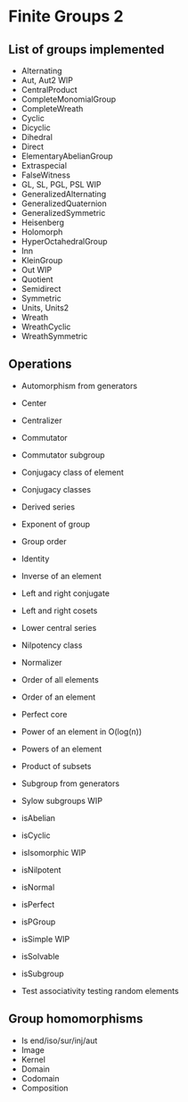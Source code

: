 # Finite Groups 2

## List of groups implemented

- Alternating
- Aut, Aut2				WIP
- CentralProduct
- CompleteMonomialGroup
- CompleteWreath
- Cyclic
- Dicyclic
- Dihedral
- Direct
- ElementaryAbelianGroup
- Extraspecial
- FalseWitness
- GL, SL, PGL, PSL			WIP
- GeneralizedAlternating
- GeneralizedQuaternion
- GeneralizedSymmetric
- Heisenberg
- Holomorph
- HyperOctahedralGroup
- Inn
- KleinGroup
- Out				WIP
- Quotient
- Semidirect
- Symmetric
- Units, Units2
- Wreath
- WreathCyclic
- WreathSymmetric

## Operations

- Automorphism from generators
- Center
- Centralizer
- Commutator
- Commutator subgroup
- Conjugacy class of element
- Conjugacy classes
- Derived series
- Exponent of group
- Group order
- Identity
- Inverse of an element
- Left and right conjugate
- Left and right cosets
- Lower central series
- Nilpotency class
- Normalizer
- Order of all elements
- Order of an element
- Perfect core
- Power of an element in O(log(n))
- Powers of an element
- Product of subsets
- Subgroup from generators
- Sylow subgroups			WIP

- isAbelian
- isCyclic
- isIsomorphic			WIP
- isNilpotent
- isNormal
- isPerfect
- isPGroup
- isSimple				WIP
- isSolvable
- isSubgroup

- Test associativity testing random elements

## Group homomorphisms

- Is end/iso/sur/inj/aut
- Image
- Kernel
- Domain
- Codomain
- Composition
